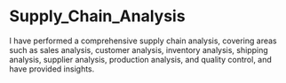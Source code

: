 # Supply_Chain_Analysis
I have performed a comprehensive supply chain analysis, covering areas such as sales analysis, customer analysis, inventory analysis, shipping analysis, supplier analysis, production analysis, and quality control, and have provided insights.
